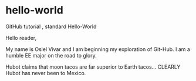 # hello-world
GitHub tutorial , standard Hello-World

Hello reader,

My name is Osiel Vivar and I am beginning my exploration of Git-Hub. 
I am a humble EE major on the road to glory. 

Hubot claims that moon tacos are far superior to Earth tacos...
CLEARLY Hubot has never been to Mexico.
